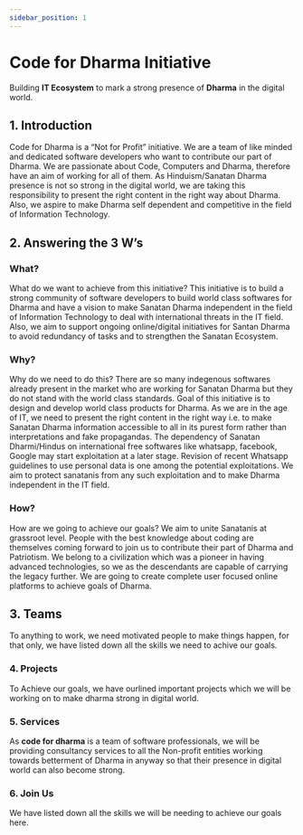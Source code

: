 ```yaml
---
sidebar_position: 1
---
```


# Code for Dharma Initiative

Building **IT Ecosystem** to mark a strong presence of **Dharma** in the digital world.

## 1. Introduction

Code for Dharma is a “Not for Profit” initiative. We are a team of like minded and dedicated software developers who want to contribute our part of Dharma. We are passionate about Code, Computers and Dharma, therefore have an aim of working for all of them.
As Hinduism/Sanatan Dharma presence is not so strong in the digital world, we are taking this responsibility to present the right content in the right way about Dharma. Also, we aspire to make Dharma self dependent and competitive in the field of Information Technology.

## 2. Answering the 3 W’s

### What?

What do we want to achieve from this initiative?
This initiative is to build a strong community of software developers to build world class softwares for Dharma and have a vision to make Sanatan Dharma independent in the field of Information Technology to deal with international threats in the IT field. Also, we aim to support ongoing online/digital initiatives for Santan Dharma to avoid redundancy of tasks and to strengthen the Sanatan Ecosystem.

### Why?

Why do we need to do this?
There are so many indegenous softwares already present in the market who are working for Sanatan Dharma but they do not stand with the world class standards. Goal of this initiative is to design and develop world class products for Dharma.
As we are in the age of IT, we need to present the right content in the right way i.e. to make Sanatan Dharma information accessible to all in its purest form rather than interpretations and fake propagandas.
The dependency of Sanatan Dharmi/Hindus on international free softwares like whatsapp, facebook, Google may start exploitation at a later stage. Revision of recent Whatsapp guidelines to use personal data is one among the potential exploitations. We aim to protect sanatanis from any such exploitation and to make Dharma independent in the IT field.

### How?

How are we going to achieve our goals?
We aim to unite Sanatanis at grassroot level.
People with the best knowledge about coding are themselves coming forward to join us to contribute their part of Dharma and Patriotism.
We belong to a civilization which was a pioneer in having advanced technologies, so we as the descendants are capable of carrying the legacy further.
We are going to create complete user focused online platforms to achieve goals of Dharma.


## 3. Teams

To anything to work, we need motivated people to make things happen, for that only, we have listed down all the skills we need to achive our goals.

<!-- [Learn More](teams.md) -->

### 4. Projects

To Achieve our goals, we have ourlined important projects which we will be working on to make dharma strong in digital world.

<!-- [Learn More](projects.md) -->

### 5. Services

As **code for dharma** is a team of software professionals, we will be providing consultancy services to all the Non-profit entities working towards betterment of Dharma in anyway so that their presence in digital world can also become strong.

<!-- [Learn More](services.md) -->

### 6. Join Us

We have listed down all the skills we will be needing to achieve our goals here.

<!-- [Learn More](join-us.md) -->

